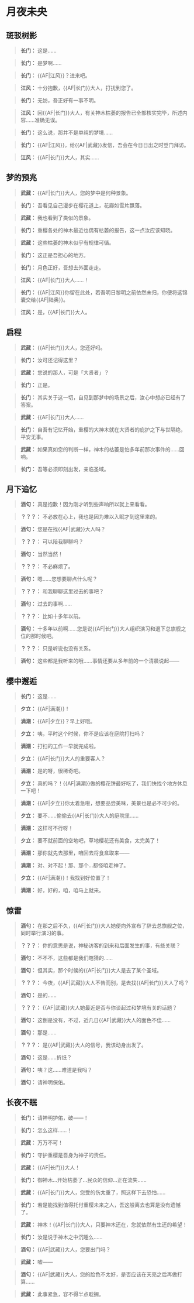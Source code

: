 # 月夜未央

## 斑驳树影

> **长门：**
> 这是……

> **长门：**
> 是梦啊……

> **长门：**
> {{AF|江风}}？进来吧。

> **江风：**
> 十分抱歉，{{AF|长门}}大人，打扰到您了。

> **长门：**
> 无妨，吾正好有一事不明。

> **江风：**
> 回{{AF|长门}}大人，有关神木枯萎的报告已全部核实完毕，所述内容……准确无误。

> **长门：**
> 这么说，那并不是单纯的梦境……

> **长门：**
> {{AF|江风}}，给{{AF|武藏}}发信，吾会在今日日出之时登门拜访。

> **江风：**
> {{AF|长门}}大人，其实……

## 梦的预兆

> **武藏：**
> {{AF|长门}}大人，您的梦中是何种景象。

> **长门：**
> 吾看见自己漫步在樱花道上，花瓣如雪片飘落。

> **武藏：**
> 我也看到了类似的景象。

> **长门：**
> 重樱各处的神木最近也偶有枯萎的报告，这一点汝应该知晓。

> **武藏：**
> 这些枯萎的神木似乎有规律可循。

> **长门：**
> 这正是吾担心的地方。

> **长门：**
> 月色正好，吾想去外面走走。

> **江风：**
> {{AF|长门}}大人……！

> **长门：**
> {{AF|江风}}你留在此处，若吾明日黎明之前依然未归，你便将这锦囊交给{{AF|陆奥}}。

> **江风：**
> 是，{{AF|长门}}大人。

## 启程

> **武藏：**
> {{AF|长门}}大人，您还好吗。

> **长门：**
> 汝可还记得这里？

> **武藏：**
> 您说的那人，可是「大贤者」？

> **长门：**
> 正是。

> **长门：**
> 其实关于这一切，自见到那梦中的场景之后，汝心中想必已经有了答案。

> **武藏：**
> {{AF|长门}}大人……

> **长门：**
> 自吾有记忆开始，重樱的大神木就在大贤者的庇护之下与世隔绝，平安无事。

> **武藏：**
> 如果真如您的判断一样，神木的枯萎是怕多年前那次事件的……回响。

> **长门：**
> 吾等必须即刻出发，亲临圣域。

## 月下追忆

> **酒匂：**
> 真是抱歉！因为刚才听到些声响所以就上来看看。

> **？？？：**
> 不必放在心上，我也是因为难以入眠才到这里来的。

> **酒匂：**
> 您是在找{{AF|武藏}}大人吗？

> **？？？：**
> 可以陪我聊聊吗？

> **酒匂：**
> 当然当然！

> **？？？：**
> 不必麻烦了。

> **酒匂：**
> 嗯……您想要聊点什么呢？

> **？？？：**
> 和我聊聊这里过去的事吧？

> **酒匂：**
> 过去的事啊……

> **？？？：**
> 比如十多年以前。

> **酒匂：**
> 十多年以前啊……您是说{{AF|长门}}大人组织演习和退下总旗舰之位的那时候吧。

> **？？？：**
> 只是听说也没有关系。

> **酒匂：**
> 这些都是我听来的哦……事情还要从多年前的一个清晨说起——

## 樱中邂逅

> **长门：**
> 这是……

> **夕立：**
> {{AF|满潮}}！

> **满潮：**
> {{AF|夕立}}？早上好哦。

> **夕立：**
> 咦，平时这个时候，你不是应该在庭院打扫吗？

> **满潮：**
> 打扫的工作一早就完成啦。

> **夕立：**
> {{AF|长门}}大人的重要客人？

> **满潮：**
> 是的呀，很稀奇吧。

> **夕立：**
> 真的吗？！{{AF|满潮}}做的樱花饼最好吃了，我们快找个地方休息一下吧！

> **满潮：**
> {{AF|夕立}}你太着急啦，想要品尝美味，美景也是必不可少的。

> **夕立：**
> 要不……偷偷去{{AF|长门}}大人的庭院里……

> **满潮：**
> 这样可不行呀！

> **夕立：**
> 要不就前面的空地吧，草地樱花还有美食，太完美了！

> **满潮：**
> 那你就先去那里，咱回去将食盒取来——

> **满潮：**
> 对、对不起！那、那个…都怪咱走神了。

> **夕立：**
> {{AF|满潮}}！我找到好位置了！

> **满潮：**
> 好，好的，咱，咱马上就来。

## 惊雷

> **酒匂：**
> 在那之后不久，{{AF|长门}}大人她便向外宣布了辞去总旗舰之位，同时举行演习的事。

> **？？？：**
> 你的意思是说，神秘访客的到来和后面发生的事，有些关联？

> **酒匂：**
> 不不不，这些都是我们瞎猜的……

> **酒匂：**
> 但其实，那个时候的{{AF|长门}}大人是去了某个圣域。

> **？？？：**
> 今夜，{{AF|武藏}}大人不告而别，是去找{{AF|长门}}大人了吗？

> **酒匂：**
> 是的……

> **？？？：**
> {{AF|武藏}}大人她最近是否与你谈起过和梦境有关的话题？

> **酒匂：**
> 这倒是没有，不过，近几日{{AF|武藏}}大人的面色不佳……

> **酒匂：**
> 那是……

> **？？？：**
> 是{{AF|武藏}}大人的信号，我该动身出发了。

> **酒匂：**
> 这是……折纸？

> **酒匂：**
> 咦？这……难道是我吗？

> **酒匂：**
> 请神明保佑。

## 长夜不眠

> **长门：**
> 请神明护佑，破——！

> **长门：**
> 怎么这样……！

> **武藏：**
> 万万不可！

> **长门：**
> 守护重樱是吾身为神子的责任。

> **武藏：**
> {{AF|长门}}大人！

> **长门：**
> 御神木…开始枯萎了…民众的信仰…正在流失……

> **武藏：**
> {{AF|长门}}大人，您受的伤太重了，照这样下去恐怕……

> **长门：**
> 若是能找到值得托付重樱未来之人，吾这般离去也算是没有遗憾了。

> **武藏：**
> 神木！{{AF|长门}}大人，只要神木还在，您就依然有生还的希望！

> **长门：**
> 汝是说于神木之中沉睡么……

> **酒匂：**
> {{AF|武藏}}大人，您要出门吗？

> **武藏：**
> 嘘——

> **酒匂：**
> {{AF|武藏}}大人，您的脸色不太好，是否应该在天亮之后再做打算……

> **武藏：**
> 此事紧急，容不得半点耽搁。


